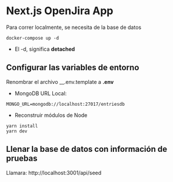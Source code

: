 # Next.js OpenJira App

Para correr localmente, se necesita de la base de datos
```
docker-compose up -d
```

* El -d, significa __detached__

## Configurar las variables de entorno
Renombrar el archivo __.env.template a __.env__

* MongoDB URL Local:
```
MONGO_URL=mongodb://localhost:27017/entriesdb
```

* Reconstruir módulos de Node
```
yarn install
yarn dev
```

## Llenar la base de datos con información de pruebas

Llamara: http://localhost:3001/api/seed